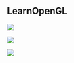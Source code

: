 ## LearnOpenGL

![](http://118.24.109.65/photo_db/233_Markdown_IMG_lightingMap.png)

![](http://118.24.109.65/photo_db/233_Markdown_IMG_spotLight.png)

![](http://118.24.109.65/photo_db/233_Markdown_IMG_multipleLight.png)